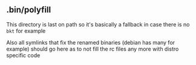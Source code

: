 ## .bin/polyfill
This directory is last on path so it's basically a fallback in case there is no `bkt` for example

Also all symlinks that fix the renamed binaries (debian has many for example) should go here as to not fill the rc files any more with distro specific code 

